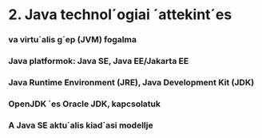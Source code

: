 
# 2. Java technol´ogiai ´attekint´es
### va virtu´alis g´ep (JVM) fogalma
### Java platformok: Java SE, Java EE/Jakarta EE
### Java Runtime Environment (JRE), Java Development Kit (JDK)
### OpenJDK ´es Oracle JDK, kapcsolatuk
### A Java SE aktu´alis kiad´asi modellje
